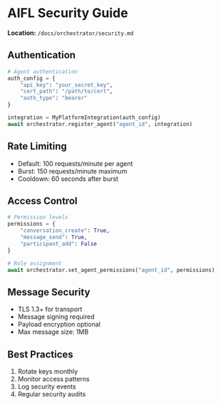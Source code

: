# AIFL Security Guide
**Location:** `/docs/orchestrator/security.md`

## Authentication
```python
# Agent authentication
auth_config = {
    "api_key": "your_secret_key",
    "cert_path": "/path/to/cert",
    "auth_type": "bearer"
}

integration = MyPlatformIntegration(auth_config)
await orchestrator.register_agent("agent_id", integration)
```

## Rate Limiting
- Default: 100 requests/minute per agent
- Burst: 150 requests/minute maximum
- Cooldown: 60 seconds after burst

## Access Control
```python
# Permission levels
permissions = {
    "conversation_create": True,
    "message_send": True,
    "participant_add": False
}

# Role assignment
await orchestrator.set_agent_permissions("agent_id", permissions)
```

## Message Security
- TLS 1.3+ for transport
- Message signing required
- Payload encryption optional
- Max message size: 1MB

## Best Practices
1. Rotate keys monthly
2. Monitor access patterns
3. Log security events
4. Regular security audits
